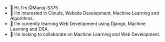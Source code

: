 - 👋 Hi, I’m @Manoj-S375
- 👀 I’m interested in Clouds, Website Development, Machine Learning and Algorithms.
- 🌱 I’m currently learning Web Development using Django, Machine Learning and DSA.
- 💞️ I’m looking to collaborate on Machine Learning and Web Development.

<!---
Manoj-S375/Manoj-S375 is a ✨ special ✨ repository because its `README.md` (this file) appears on your GitHub profile.
You can click the Preview link to take a look at your changes.
--->
